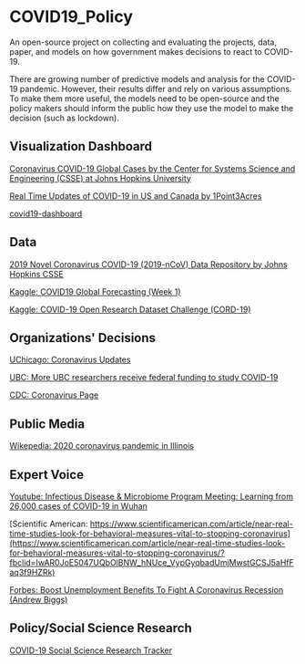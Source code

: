 # COVID19_Policy
An open-source project on collecting and evaluating the projects, data, paper, and models on how government makes decisions to react to COVID-19.

There are growing number of predictive models and analysis for the COVID-19 pandemic. However, their results differ and rely on various assumptions. To make them more useful, the models need to be open-source and the policy makers should inform the public how they use the model to make the decision (such as lockdown).

## Visualization Dashboard

[Coronavirus COVID-19 Global Cases by the Center for Systems Science and Engineering (CSSE) at Johns Hopkins University](https://www.arcgis.com/apps/opsdashboard/index.html#/bda7594740fd40299423467b48e9ecf6)

[Real Time Updates of COVID-19 in US and Canada by 1Point3Acres](https://coronavirus.1point3acres.com/en)

[covid19-dashboard](https://github.com/github/covid19-dashboard)


## Data

[2019 Novel Coronavirus COVID-19 (2019-nCoV) Data Repository by Johns Hopkins CSSE](https://github.com/CSSEGISandData/COVID-19)

[Kaggle: COVID19 Global Forecasting (Week 1)](https://www.kaggle.com/c/covid19-global-forecasting-week-1/overview)

[Kaggle: COVID-19 Open Research Dataset Challenge (CORD-19)](https://www.kaggle.com/allen-institute-for-ai/CORD-19-research-challenge)


## Organizations' Decisions

[UChicago: Coronavirus Updates](https://coronavirusupdates.uchicago.edu/)

[UBC: More UBC researchers receive federal funding to study COVID-19](https://news.ubc.ca/2020/03/24/more-ubc-researchers-receive-federal-funding-to-study-covid-19/?fbclid=IwAR3hHY6GxM-LisvoJZEJRSQbq8a6GqBNdoTMVOc-c-7-cuFbk_4kU84bM7c)

[CDC: Coronavirus Page](https://www.cdc.gov/coronavirus/2019-ncov/index.html)



## Public Media
[Wikepedia: 2020 coronavirus pandemic in Illinois](https://en.wikipedia.org/wiki/2020_coronavirus_pandemic_in_Illinois)

## Expert Voice

[Youtube: Infectious Disease & Microbiome Program Meeting: Learning from 26,000 cases of COVID-19 in Wuhan](https://www.youtube.com/watch?v=aQ9KIO1eXTA)

[Scientific American: https://www.scientificamerican.com/article/near-real-time-studies-look-for-behavioral-measures-vital-to-stopping-coronavirus](https://www.scientificamerican.com/article/near-real-time-studies-look-for-behavioral-measures-vital-to-stopping-coronavirus/?fbclid=IwAR0JoE5047UQbOlBNW_hNUce_VypGyqbadUmjMwstGCSJ5aHfFaq3f9HZRk)

[Forbes: Boost Unemployment Benefits To Fight A Coronavirus Recession (Andrew Biggs)](https://www.forbes.com/sites/andrewbiggs/2020/03/17/boost-unemployment-benefits-to-fight-a-coronavirus-recession/#6368f46343ee)

## Policy/Social Science Research
[COVID-19 Social Science Research Tracker](https://github.com/natematias/covid-19-social-science-research)



